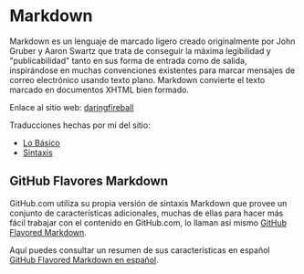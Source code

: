 Markdown
========

Markdown es un lenguaje de marcado ligero creado originalmente por John Gruber
y Aaron Swartz que trata de conseguir la máxima legibilidad y "publicabilidad"
tanto en sus forma de entrada como de salida, inspirándose en muchas
convenciones existentes para marcar mensajes de correo electrónico usando
texto plano. Markdown convierte el texto marcado en documentos XHTML bien
formado.

Enlace al sitio web: [daringfireball][]

  [daringfireball]: http://daringfireball.net/projects/markdown/

Traducciones hechas por mí del sitio:

  - [Lo Básico](daringfireball/basics.text)
  - [Sintaxis](daringfireball/syntax.text)



GitHub Flavores Markdown
------------------------

GitHub.com utiliza su propia versión de sintaxis Markdown que provee un
conjunto de características adicionales, muchas de ellas para hacer más fácil
trabajar con el contenido en GitHub.com, lo llaman así mismo
[GitHub Flavored Markdown][GFM].

Aquí puedes consultar un resumen de sus características en español
[GitHub Flavored Markdown en español][GFM_es].
  
  [GFM]:    https://help.github.com/articles/github-flavored-markdown
  [GFM_es]: GitHub_Flavores_Markdown.md
